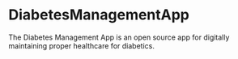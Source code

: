 # DiabetesManagementApp
The Diabetes Management App is an open source app for digitally maintaining proper healthcare for diabetics.
